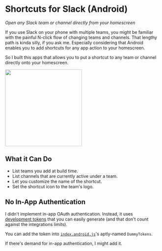 # Shortcuts for Slack (Android)
_Open any Slack team or channel directly from your homescreen_

If you use Slack on your phone with multiple teams, you might be familiar
with the painful N-click flow of changing teams and channels. That lengthy
path is kinda silly, if you ask me. Especially considering that Android
enables you to add shortcuts for any app action to your homescreen.

So I built this apps that allows you to put a shortcut to any team or
channel directly onto your homescreen.

<img src="http://imgur.com/R3mfsDk.gif" width="250">

## What it Can Do
  * List teams you add at build time.
  * List channels that are currently active under a team.
  * Let you customize the name of the shortcut.
  * Set the shortcut icon to the team's logo.

## No In-App Authentication

I didn't implement in-app OAuth authentication. Instead, it uses
[development tokens](https://api.slack.com/docs/oauth-test-tokens)
that you can easily generate (and that don't count against the
integrations limits).

You can add the token into [`index.android.js`](index.android.js)'s
aptly-named `DummyTokens`.

If there's demand for in-app authentication, I might add it.
